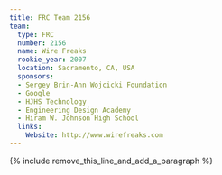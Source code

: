```yaml
---
title: FRC Team 2156
team:
  type: FRC
  number: 2156
  name: Wire Freaks
  rookie_year: 2007
  location: Sacramento, CA, USA
  sponsors:
  - Sergey Brin-Ann Wojcicki Foundation
  - Google
  - HJHS Technology
  - Engineering Design Academy
  - Hiram W. Johnson High School
  links:
    Website: http://www.wirefreaks.com
---
```


{% include remove_this_line_and_add_a_paragraph %}